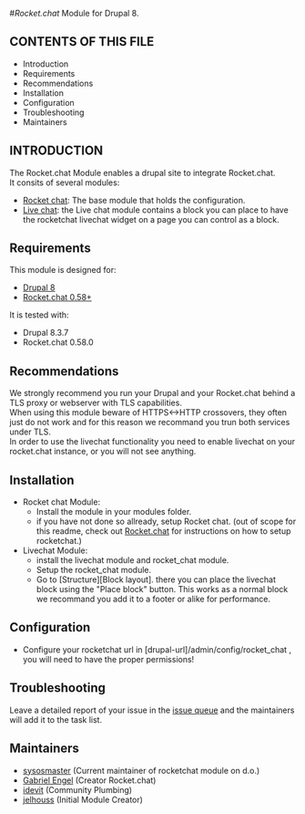 #_Rocket.chat_ Module for Drupal 8.

CONTENTS OF THIS FILE
---------------------
   
 * Introduction
 * Requirements
 * Recommendations
 * Installation
 * Configuration
 * Troubleshooting
 * Maintainers

INTRODUCTION
------------

The Rocket.chat Module enables a drupal site to integrate Rocket.chat.  
It consits of several modules:

 - [Rocket chat](rocket_chat): The base module that holds the configuration.
 - [Live chat](livechat): the Live chat module contains a block you can place to
  have the rocketchat livechat widget on a page you can control as a block. 

 
Requirements
------------

This module is designed for:
 - [Drupal 8](https://www.drupal.org/project/drupal)
 - [Rocket.chat 0.58+](https://rocket.chat/)

It is tested with:
 - Drupal 8.3.7
 - Rocket.chat 0.58.0

Recommendations
---------------

We strongly recommend you run your Drupal and your Rocket.chat behind a TLS 
proxy or webserver with TLS capabilities.  
When using this module beware of HTTPS<->HTTP crossovers, they often just do not
 work and for this reason we recommand you trun both services under TLS.  
In order to use the livechat functionality you need to enable livechat on your 
rocket.chat instance, or you will not see anything.


Installation
------------

- Rocket chat Module: 
  - Install the module in your modules folder.
  - if you have not done so allready, setup Rocket chat.   (out of scope for this 
    readme, check out [Rocket.chat](https://rocket.chat) for instructions on how to setup 
    rocketchat.)
- Livechat Module:
  - install the livechat module and rocket_chat module.
  - Setup the rocket_chat module.
  - Go to [Structure][Block layout]. there you can place the livechat block 
    using the "Place block" button.
    This works as a normal block we recommand you add it to a footer or alike 
    for performance.    

Configuration
-------------

- Configure your rocketchat url in [drupal-url]/admin/config/rocket_chat , you 
  will need to have the proper permissions! 
 
Troubleshooting
---------------
 
Leave a detailed report of your issue in the [issue queue](https://www.drupal.org/project/issues/search/2649818) and the maintainers will add it to the task list.
  
Maintainers
-----------
 
 - [sysosmaster](https://www.drupal.org/u/sysosmaster) (Current maintainer of 
   rocketchat module on d.o.)
 - [Gabriel Engel](https://www.drupal.org/u/gabriel-engel) (Creator Rocket.chat)
 - [idevit](https://www.drupal.org/u/idevit) (Community Plumbing)
 - [jelhouss](https://www.drupal.org/u/jelhouss) (Initial Module Creator)
 
